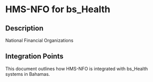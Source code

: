 # HMS-NFO for bs_Health

## Description

National Financial Organizations

## Integration Points

This document outlines how HMS-NFO is integrated with bs_Health systems in Bahamas.
